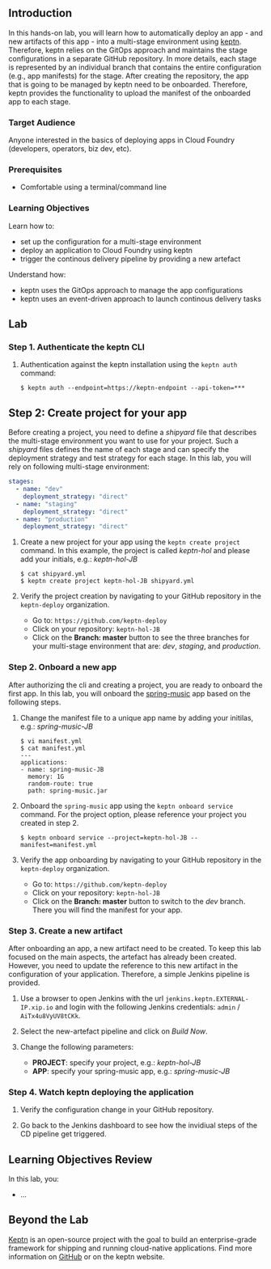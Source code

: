 ## Introduction

In this hands-on lab, you will learn how to automatically deploy an app - and new artifacts of this app - into a multi-stage environment using [keptn](keptn.sh). Therefore, keptn relies on the GitOps approach and maintains the stage configurations in a separate GitHub repository. In more details, each stage is represented by an individual branch that contains the entire configuration (e.g., app manifests) for the stage. After creating the repository, the app that is going to be managed by keptn need to be onboarded. Therefore, keptn provides the functionality to upload the manifest of the onboarded app to each stage. 

### Target Audience

Anyone interested in the basics of deploying apps in Cloud Foundry (developers, operators, biz dev, etc).

### Prerequisites

* Comfortable using a terminal/command line

### Learning Objectives

Learn how to:
* set up the configuration for a multi-stage environment
* deploy an application to Cloud Foundry using keptn
* trigger the continous delivery pipeline by providing a new artefact

Understand how:
* keptn uses the GitOps approach to manage the app configurations
* keptn uses an event-driven approach to launch continous delivery tasks

## Lab

### Step 1. Authenticate the keptn CLI

1. Authentication against the keptn installation using the `keptn auth` command:

    ```console
    $ keptn auth --endpoint=https://keptn-endpoint --api-token=***
    ```

## Step 2: Create project for your app

Before creating a project, you need to define a *shipyard* file that describes the multi-stage environment you want to use for your project. Such a *shipyard* files defines the name of each stage and can specify the deployment strategy and test strategy for each stage. In this lab, you will rely on following multi-stage environment: 

```yaml
stages:
  - name: "dev"
    deployment_strategy: "direct"
  - name: "staging"
    deployment_strategy: "direct"
  - name: "production"
    deployment_strategy: "direct"
```

1. Create a new project for your app using the `keptn create project` command. In this example, the project is called *keptn-hol* and please add your initials, e.g.: *keptn-hol-JB*

    ```console
    $ cat shipyard.yml
    $ keptn create project keptn-hol-JB shipyard.yml
    ```

1. Verify the project creation by navigating to your GitHub repository in the `keptn-deploy` organization.
    * Go to: `https://github.com/keptn-deploy`
    * Click on your repository: `keptn-hol-JB`
    * Click on the **Branch: master** button to see the three branches for your multi-stage environment that are: *dev*, *staging*, and *production*.

### Step 2. Onboard a new app

After authorizing the cli and creating a project, you are ready to onboard the first app. In this lab, you will onboard the [spring-music](https://github.com/cloudfoundry-samples/spring-music) app based on the following steps.

1. Change the manifest file to a unique app name by adding your initilas, e.g.: *spring-music-JB*

    ```console
    $ vi manifest.yml
    $ cat manifest.yml
    ---
    applications:
    - name: spring-music-JB
      memory: 1G
      random-route: true
      path: spring-music.jar
    ```

1. Onboard the `spring-music` app using the `keptn onboard service` command. For the project option, please reference your project you created in step 2.

    ```console
    $ keptn onboard service --project=keptn-hol-JB --manifest=manifest.yml
    ```

1. Verify the app onboarding by navigating to your GitHub repository in the `keptn-deploy` organization.
    * Go to: `https://github.com/keptn-deploy`
    * Click on your repository: `keptn-hol-JB`
    * Click on the **Branch: master** button to switch to the *dev* branch. There you will find the manifest for your app.

### Step 3. Create a new artifact

After onboarding an app, a new artifact need to be created. To keep this lab focused on the main aspects, the artefact has already been created. However, you need to update the reference to this new artifact in the configuration of your application. Therefore, a simple Jenkins pipeline is provided.

1. Use a browser to open Jenkins with the url `jenkins.keptn.EXTERNAL-IP.xip.io` and login with the following Jenkins credentials: `admin` / `AiTx4u8VyUV8tCKk`.

1. Select the new-artefact pipeline and click on *Build Now*.

1. Change the following parameters:
    * **PROJECT**: specify your project, e.g.: *keptn-hol-JB*
    * **APP**: specify your spring-music app, e.g.: *spring-music-JB*

### Step 4. Watch keptn deploying the application

1. Verify the configuration change in your GitHub repository.

1. Go back to the Jenkins dashboard to see how the invidiual steps of the CD pipeline get triggered.

## Learning Objectives Review

In this lab, you:

* ...

## Beyond the Lab

[Keptn](keptn.sh) is an open-source project with the goal to build an enterprise-grade framework for shipping and running cloud-native applications. Find more information on [GitHub](https://github.com/keptn/keptn) or on the keptn website.